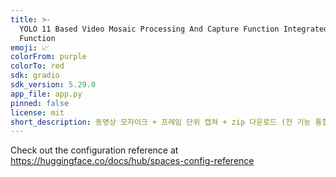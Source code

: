```yaml
---
title: >-
  YOLO 11 Based Video Mosaic Processing And Capture Function Integrated Full
  Function
emoji: 📈
colorFrom: purple
colorTo: red
sdk: gradio
sdk_version: 5.29.0
app_file: app.py
pinned: false
license: mit
short_description: 동영상 모자이크 + 프레임 단위 캡쳐 + zip 다운로드 (전 기능 통합)
---
```


Check out the configuration reference at https://huggingface.co/docs/hub/spaces-config-reference
